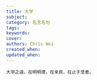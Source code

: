 ```yaml
---
title: 大学
subject: 
category: 名言名句
tags: 
keywords: 
cover: 
authors: Chris Wei
created_when: 
updated_when: 
---
```


```
大学之道，在明明德，在亲民，在止于至善。
```